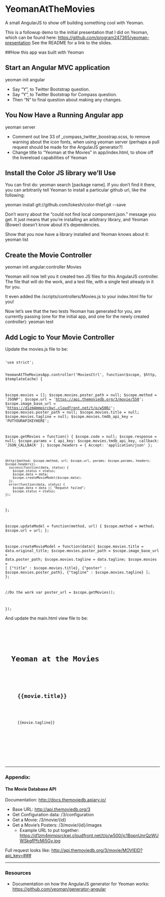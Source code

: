 YeomanAtTheMovies
=================

A small AngularJS to show off building something cool with Yeoman.

This is a followup demo to the initial presentation that I did on Yeoman, which can be found here: https://github.com/program247365/yeoman-presentation See the README for a link to the slides.

##How this app was built with Yeoman

## Start an Angular MVC application
yeoman init angular

- Say “Y”, to Twitter Bootstrap question.
- Say “Y”, to Twitter Bootstrap for Compass question.
- Then “N” to final question about making any changes.

## You Now Have a Running Angular app
yeoman server

- Comment out line 33 of _compass_twitter_boostrap.scss, to remove warning about the icon fonts, when using yeoman server (perhaps a pull request should be made for the AngularJS generator?)
- Change title to “Yeoman at the Movies” in app/index.html, to show off the livereload capabilities of Yeoman

## Install the Color JS library we’ll Use

You can first do: yeoman search [package name]. If you don’t find it there, you can arbitrarily tell Yeoman to install a particular github url, like the following:

yeoman install git://github.com/lokesh/color-thief.git --save

Don’t worry about the “could not find local component.json.” message you get. It just means that you’re installing an arbitrary library, and Yeoman (Bower) doesn’t know about it’s dependencies.

Show that you now have a library installed and Yeoman knows about it:
yeoman list

## Create the Movie Controller
yeoman init angular:controller Movies

Yeoman will now tell you it created two JS files for this AngularJS controller. The file that will do the work, and a test file, with a single test already in it for you.

It even added the /scripts/controllers/Movies.js to your index.html file for you!

Now let’s see that the two tests Yeoman has generated for you, are currently passing (one for the initial app, and one for the newly created controller):
yeoman test

## Add Logic to Your Movie Controller ##

Update the movies.js file to be:

<code>
'use strict';

YeomanAtTheMoviesApp.controller('MoviesCtrl', function($scope, $http, $templateCache) {

$scope.movies = [];
$scope.movies.poster_path = null;
$scope.method = 'JSONP';
$scope.url = 'https://api.themoviedb.org/3/movie/550';
$scope.image_base_url = 'https://d1zm4mmpsrckwj.cloudfront.net/t/p/w500/';
$scope.movies.poster_path = null;
$scope.movies.title = null;
$scope.movies.tagline = null;
$scope.movies.tmdb_api_key = 'PUTYOURAPIKEYHERE';

  $scope.getMovies = function() {
    $scope.code = null;
    $scope.response = null;
    $scope.params = {
      api_key: $scope.movies.tmdb_api_key,
      callback: 'JSON_CALLBACK'
    };
    $scope.headers = {
      Accept: 'application/json'
    };

    $http({method: $scope.method, url: $scope.url, params: $scope.params, headers: $scope.headers}).
      success(function(data, status) {
        $scope.status = status;
        $scope.data = data;
        $scope.createMovieModel($scope.data);
      }).
      error(function(data, status) {
        $scope.data = data || "Request failed";
        $scope.status = status;
    });
  };

  $scope.updateModel = function(method, url) {
    $scope.method = method;
    $scope.url = url;
  };

  $scope.createMovieModel = function(data){
    $scope.movies.title = data.original_title;
    $scope.movies.poster_path = $scope.image_base_url + data.poster_path;
    $scope.movies.tagline = data.tagline;
    $scope.movies =
    [
      {"title" : $scope.movies.title},
      {"poster" : $scope.movies.poster_path},
      {"tagline" : $scope.movies.tagline}
    ];
  };

//Do the work
var poster_url = $scope.getMovies();

});
</code>

And update the main.html view file to be:

<code>
<div class="hero-unit" style="margin: 20px;">
    <h1>Yeoman at the Movies</h1>
    <li style="list-style: none; margin: 0 20px 20px 20px;" ng-repeat="movie in movies">
        <h2>{{movie.title}}</h2>
        <img ng-src="{{movie.poster}}"/>
        <p>{{movie.tagline}}</p>
    </li>
  </ul>
</div>
</code>

---
### Appendix:

#### The Movie Database API

Documentation: http://docs.themoviedb.apiary.io/

- Base URL: http://api.themoviedb.org/3
- Get Configuration data: /3/configuration
- Get a Movie: /3/movie/{id}
- Get a Movie’s Posters: /3/movie/{id}/images
	- Example URL to put together: https://d1zm4mmpsrckwj.cloudfront.net/t/p/w500/jc1BopnUnrQzWUWSkgfPfcMi5Gy.jpg

Full request looks like:
http://api.themoviedb.org/3/movie/MOVIEID?api_key=###

---

### Resources

- Documentation on how the AngularJS generator for Yeoman works: https://github.com/yeoman/generator-angular